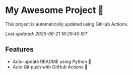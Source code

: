 # My Awesome Project 🚀

This project is automatically updated using GitHub Actions.

_Last updated: 2025-06-21 18:29:40 IST_

## Features
- Auto-update README using Python 🐍
- Auto Git push with GitHub Actions 🤖
